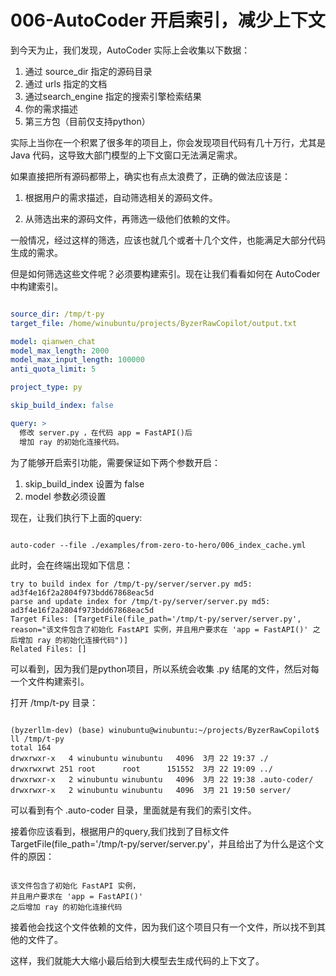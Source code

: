 # 006-AutoCoder 开启索引，减少上下文

到今天为止，我们发现，AutoCoder 实际上会收集以下数据：

1. 通过 source_dir 指定的源码目录
2. 通过 urls 指定的文档
3. 通过search_engine 指定的搜索引擎检索结果
4. 你的需求描述
5. 第三方包（目前仅支持python）


实际上当你在一个积累了很多年的项目上，你会发现项目代码有几十万行，尤其是 Java 代码，这导致大部门模型的上下文窗口无法满足需求。

如果直接把所有源码都带上，确实也有点太浪费了，正确的做法应该是：

1. 根据用户的需求描述，自动筛选相关的源码文件。

2. 从筛选出来的源码文件，再筛选一级他们依赖的文件。

一般情况，经过这样的筛选，应该也就几个或者十几个文件，也能满足大部分代码生成的需求。

但是如何筛选这些文件呢？必须要构建索引。现在让我们看看如何在 AutoCoder 中构建索引。

```yml

source_dir: /tmp/t-py
target_file: /home/winubuntu/projects/ByzerRawCopilot/output.txt 

model: qianwen_chat
model_max_length: 2000
model_max_input_length: 100000
anti_quota_limit: 5

project_type: py

skip_build_index: false

query: >
  修改 server.py ，在代码 app = FastAPI()后
  增加 ray 的初始化连接代码。
```

为了能够开启索引功能，需要保证如下两个参数开启：

1. skip_build_index 设置为 false
2. model 参数必须设置

现在，让我们执行下上面的query:

```shell

auto-coder --file ./examples/from-zero-to-hero/006_index_cache.yml
```

此时，会在终端出现如下信息：

```
try to build index for /tmp/t-py/server/server.py md5: ad3f4e16f2a2804f973bdd67868eac5d
parse and update index for /tmp/t-py/server/server.py md5: ad3f4e16f2a2804f973bdd67868eac5d
Target Files: [TargetFile(file_path='/tmp/t-py/server/server.py', reason="该文件包含了初始化 FastAPI 实例，并且用户要求在 'app = FastAPI()' 之后增加 ray 的初始化连接代码")]
Related Files: []
```

可以看到，因为我们是python项目，所以系统会收集 .py 结尾的文件，然后对每一个文件构建索引。

打开 /tmp/t-py 目录：

```

(byzerllm-dev) (base) winubuntu@winubuntu:~/projects/ByzerRawCopilot$ ll /tmp/t-py
total 164
drwxrwxr-x   4 winubuntu winubuntu   4096  3月 22 19:37 ./
drwxrwxrwt 251 root      root      151552  3月 22 19:09 ../
drwxrwxr-x   2 winubuntu winubuntu   4096  3月 22 19:38 .auto-coder/
drwxrwxr-x   2 winubuntu winubuntu   4096  3月 21 19:50 server/
```

可以看到有个 .auto-coder 目录，里面就是有我们的索引文件。

接着你应该看到，根据用户的query,我们找到了目标文件TargetFile(file_path='/tmp/t-py/server/server.py'，并且给出了为什么是这个文件的原因：

```

该文件包含了初始化 FastAPI 实例，
并且用户要求在 'app = FastAPI()' 
之后增加 ray 的初始化连接代码
```

接着他会找这个文件依赖的文件，因为我们这个项目只有一个文件，所以找不到其他的文件了。

这样，我们就能大大缩小最后给到大模型去生成代码的上下文了。

